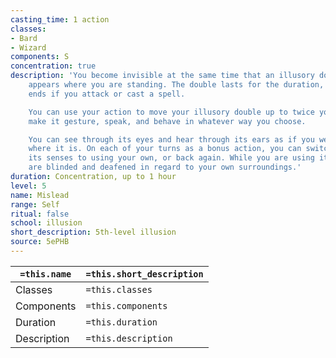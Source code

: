 ```yaml
---
casting_time: 1 action
classes:
- Bard
- Wizard
components: S
concentration: true
description: 'You become invisible at the same time that an illusory double of you
    appears where you are standing. The double lasts for the duration, but the invisibility
    ends if you attack or cast a spell.

    You can use your action to move your illusory double up to twice your speed and
    make it gesture, speak, and behave in whatever way you choose.

    You can see through its eyes and hear through its ears as if you were located
    where it is. On each of your turns as a bonus action, you can switch from using
    its senses to using your own, or back again. While you are using its senses, you
    are blinded and deafened in regard to your own surroundings.'
duration: Concentration, up to 1 hour
level: 5
name: Mislead
range: Self
ritual: false
school: illusion
short_description: 5th-level illusion
source: 5ePHB
---
```


| `=this.name` | `=this.short_description` |
| ------------ | ------------------------- |
| Classes      | `=this.classes`           |
| Components   | `=this.components`        |
| Duration     | `=this.duration`          |
| Description  | `=this.description`       |